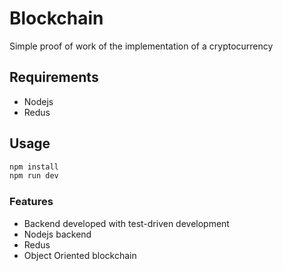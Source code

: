 # Blockchain
Simple proof of work of the implementation of a cryptocurrency

## Requirements
- Nodejs
- Redus

## Usage
```sh
npm install
npm run dev
```

### Features
- Backend developed with test-driven development
- Nodejs backend
- Redus
- Object Oriented blockchain